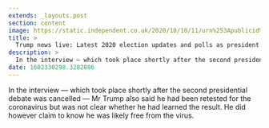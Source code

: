```yaml
--- 
extends: _layouts.post 
section: content 
image: https://static.independent.co.uk/2020/10/10/11/urn%253Apublicid%253Aap.org%253A0a01729e869546999beac5858aba1bb9.jpg 
title: > 
  Trump news live: Latest 2020 election updates and polls as president speaks from White House 
description: > 
  In the interview — which took place shortly after the second presidential debate was cancelled — Mr Trump also said he had been retested for the coronavirus but was not clear whether he had learned the result.He did however claim to know he was likely free from the virus. 
date: 1602330298.3282886 
--- 
```

In the interview — which took place shortly after the second presidential debate was cancelled — Mr Trump also said he had been retested for the coronavirus but was not clear whether he had learned the result. He did however claim to know he was likely free from the virus.